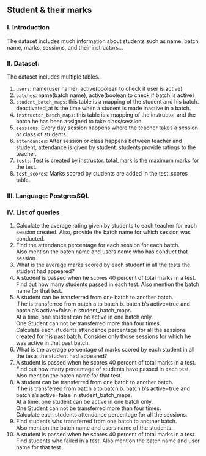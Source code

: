 ## Student & their marks

### I. Introduction

The dataset includes much information about students such as name, batch name, marks, sessions, and their instructors...

### II. Dataset:

The dataset includes multiple tables.

1. `users`: name(user name), active(boolean to check if user is active)
2. `batches`: name(batch name), active(boolean to check if batch is active)
3. `student_batch_maps`: this table is a mapping of the student and his batch. deactivated_at is the time when a student is made inactive in a batch.
4. `instructor_batch_maps`: this table is a mapping of the instructor and the batch he has been assigned to take class/session.
5. `sessions`: Every day session happens where the teacher takes a session or class of students.
6. `attendances`: After session or class happens between teacher and student, attendance is given by student. students provide ratings to the teacher.
7. `tests`: Test is created by instructor. total_mark is the maximum marks for the test.
8. `test_scores`: Marks scored by students are added in the test_scores table.

### III. Language: PostgresSQL

### IV. List of queries

1. Calculate the average rating given by students to each teacher for each session created. Also, provide the batch name for which session was conducted.
2. Find the attendance percentage for each session for each batch. <br>
   Also mention the batch name and users name who has conduct that session.
3. What is the average marks scored by each student in all the tests the student had appeared?
4. A student is passed when he scores 40 percent of total marks in a test. <br>
   Find out how many students passed in each test. Also mention the batch name for that test.
5. A student can be transferred from one batch to another batch.<br>
   If he is transferred from batch a to batch b. batch b’s active=true and batch a’s active=false in student_batch_maps.<br>
   At a time, one student can be active in one batch only.<br>
   One Student can not be transferred more than four times.<br>
   Calculate each students attendance percentage for all the sessions created for his past batch.
   Consider only those sessions for which he was active in that past batch.
6. What is the average percentage of marks scored by each student in all the tests the student had appeared?
7. A student is passed when he scores 40 percent of total marks in a test. <br>
   Find out how many percentage of students have passed in each test. Also mention the batch name for that test.
8. A student can be transferred from one batch to another batch.<br>
   If he is transferred from batch a to batch b. batch b’s active=true and batch a’s active=false in student_batch_maps.<br>
   At a time, one student can be active in one batch only.<br>
   One Student can not be transferred more than four times.<br>
   Calculate each students attendance percentage for all the sessions.
9. Find students who transferred from one batch to another batch. <br>
   Also mention the batch name and users name of the students.
10. A student is passed when he scores 40 percent of total marks in a test.<br>
    Find students who failed in a test. Also mention the batch name and user name for that test.
